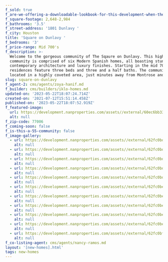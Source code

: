 ```yaml
---
f_sold: true
f_are-we-offering-a-downloadable-lookbook-for-this-development-when-they-submit-their-contact-info: false
f_square-footage: 2,648-2,984
f_bathrooms: '3.5'
f_street-address: '1801 Dunlavy '
f_city: Houston
title: 'Square on Dunlavy '
f_bedrooms: '3'
f_price-range: Mid 700's
f_description: >-
  Welcome to the gorgeous community of The Sqaure on Dunlavy. This high-end
  community is comprised of six Modern Spanish homes, all boasting stunning
  contemporary architecture and luxury finishes. Starting in the mid 700s, the
  residences feature three beds and three and a half baths. The community is
  located in a highly coveted area, just minutes away from Montrose and Midtown.
slug: square-on-dunlavy
f_agent-2: cms/agents/zoya-hanif.md
f_builder: cms/builders/iklo-homes.md
updated-on: '2023-05-22T18:07:24.714Z'
created-on: '2021-07-12T15:51:14.458Z'
published-on: '2023-05-22T18:07:52.919Z'
f_featured-image:
  url: https://development.nanproperties.com/assets//external/60ec6bb332f1c4c0dcca9042_final20rendering20_20041024_1.jpg
  alt: null
f_zip-code: 77006
f_coming-soon: false
f_is-this-a-55-community: false
f_image-gallery:
  - url: https://development.nanproperties.com/assets//external/62fc0bd3ef5931ae58e0f36a_dji_0179.jpg
    alt: null
  - url: https://development.nanproperties.com/assets//external/62fc0bd4bd311bcfef4933dd_dji_0180.jpg
    alt: null
  - url: https://development.nanproperties.com/assets//external/62fc0bd5c434410493202d03_dji_0182.jpg
    alt: null
  - url: https://development.nanproperties.com/assets//external/62fc0bd6bec704287b9131d3_dji_0183.jpg
    alt: null
  - url: https://development.nanproperties.com/assets//external/62fc0bd7bd311b1080493517_dji_0184.jpg
    alt: null
  - url: https://development.nanproperties.com/assets//external/62fc0be9caa606d24256da12_dji_0185.jpg
    alt: null
  - url: https://development.nanproperties.com/assets//external/62fc0becbec70463cc913883_dji_0186.jpg
    alt: null
  - url: https://development.nanproperties.com/assets//external/62fc0bed01e32be6de85413a_dji_0187.jpg
    alt: null
  - url: https://development.nanproperties.com/assets//external/62fc0bee80d53ad07cdbe19d_dsc00733-2.jpg
    alt: null
  - url: https://development.nanproperties.com/assets//external/62fc0befbec7042e6091391e_dsc00735-2.jpg
    alt: null
  - url: https://development.nanproperties.com/assets//external/62fc0bf6bec70462fc913a21_dsc00736-2.jpg
    alt: null
f_co-listing-agent: cms/agents/nancy-ramos.md
layout: '[new-homes].html'
tags: new-homes
---
```



